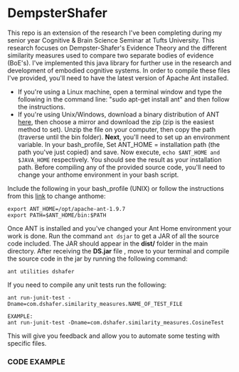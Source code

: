 # DempsterShafer

This repo is an extension of the research I've been completing during my senior year Cognitive & Brain Science Seminar at Tufts University. This research focuses on Dempster-Shafer's Evidence Theory and the different similarity measures used to compare two separate bodies of evidence (BoE's). I've implemented this java library for further use in the research and development of embodied cognitive systems. In order to compile these files I've provided, you'll need to have the latest version of Apache Ant installed. 
  - If you're using a Linux machine, open a terminal window and type the following in the command line: "sudo apt-get install ant" and then follow the instructions. 
  - If you're using Unix/Windows, download a binary distribution of ANT [here](http://ant.apache.org/bindownload.cgi), then choose a mirror and download the zip (zip is the easiest method to set). 
  Unzip the file on your computer, then copy the path (traverse until the bin folder). 
    **Next**, you'll need to set up an environment variable. In your bash_profile, Set ANT_HOME = installation path (the path you've just copied) and save. Now execute, ``` echo $ANT_HOME and $JAVA_HOME ``` respectively. You should see the result as your installation path. Before compiling any of the provided source code, you'll need to change your anthome environment in your bash script. 

Include the following in your bash_profile (UNIX) or follow the instructions from this [link](https://docs.oracle.com/cd/E19316-01/820-7054/gicjc/index.html) to change anthome: 
```
export ANT_HOME=/opt/apache-ant-1.9.7
export PATH=$ANT_HOME/bin:$PATH
```

Once ANT is installed and you've changed your Ant Home environment your work is done. Run the command ``` ant dsjar ``` to get a JAR of all the source code included. The JAR should appear in the **dist/** folder in the main directory. After receiving the **DS.jar** file , move to your terminal and compile the source code in the jar by running the following command:

```
ant utilities dshafer
```
If you need to compile any unit tests run the following:
```
ant run-junit-test -Dname=com.dshafer.similarity_measures.NAME_OF_TEST_FILE

EXAMPLE:
ant run-junit-test -Dname=com.dshafer.similarity_measures.CosineTest
```
This will give you feedback and allow you to automate some testing with specific files.

### CODE EXAMPLE


